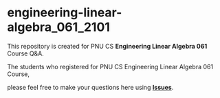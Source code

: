 # engineering-linear-algebra_061_2101
This repository is created for PNU CS **Engineering Linear Algebra 061** Course Q&amp;A. 

The students who registered for PNU CS Engineering Linear Algebra 061 Course, 

please feel free to make your questions here using [**Issues**](https://github.com/dengbuqi/linear-algebra_061_2101/issues).
